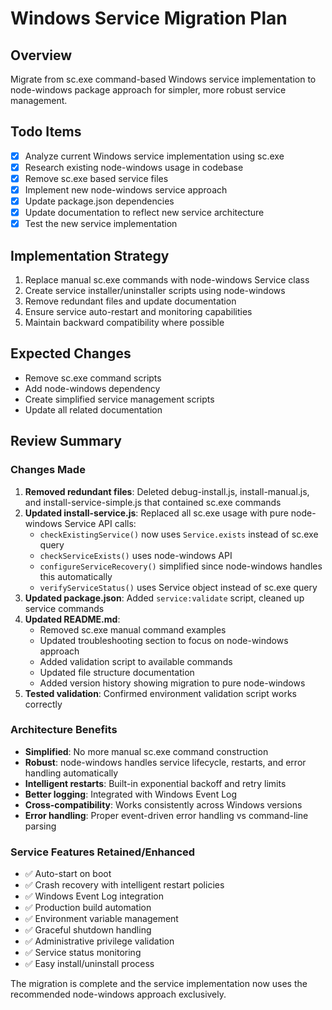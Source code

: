 # Windows Service Migration Plan

## Overview

Migrate from sc.exe command-based Windows service implementation to node-windows package approach for simpler, more robust service management.

## Todo Items

- [x] Analyze current Windows service implementation using sc.exe
- [x] Research existing node-windows usage in codebase
- [x] Remove sc.exe based service files
- [x] Implement new node-windows service approach
- [x] Update package.json dependencies
- [x] Update documentation to reflect new service architecture
- [x] Test the new service implementation

## Implementation Strategy

1. Replace manual sc.exe commands with node-windows Service class
2. Create service installer/uninstaller scripts using node-windows
3. Remove redundant files and update documentation
4. Ensure service auto-restart and monitoring capabilities
5. Maintain backward compatibility where possible

## Expected Changes

- Remove sc.exe command scripts
- Add node-windows dependency
- Create simplified service management scripts
- Update all related documentation

## Review Summary

### Changes Made

1. **Removed redundant files**: Deleted debug-install.js, install-manual.js, and install-service-simple.js that contained sc.exe commands
2. **Updated install-service.js**: Replaced all sc.exe usage with pure node-windows Service API calls:
   - `checkExistingService()` now uses `Service.exists` instead of sc.exe query
   - `checkServiceExists()` uses node-windows API
   - `configureServiceRecovery()` simplified since node-windows handles this automatically
   - `verifyServiceStatus()` uses Service object instead of sc.exe query
3. **Updated package.json**: Added `service:validate` script, cleaned up service commands
4. **Updated README.md**:
   - Removed sc.exe manual command examples
   - Updated troubleshooting section to focus on node-windows approach
   - Added validation script to available commands
   - Updated file structure documentation
   - Added version history showing migration to pure node-windows
5. **Tested validation**: Confirmed environment validation script works correctly

### Architecture Benefits

- **Simplified**: No more manual sc.exe command construction
- **Robust**: node-windows handles service lifecycle, restarts, and error handling automatically
- **Intelligent restarts**: Built-in exponential backoff and retry limits
- **Better logging**: Integrated with Windows Event Log
- **Cross-compatibility**: Works consistently across Windows versions
- **Error handling**: Proper event-driven error handling vs command-line parsing

### Service Features Retained/Enhanced

- ✅ Auto-start on boot
- ✅ Crash recovery with intelligent restart policies
- ✅ Windows Event Log integration
- ✅ Production build automation
- ✅ Environment variable management
- ✅ Graceful shutdown handling
- ✅ Administrative privilege validation
- ✅ Service status monitoring
- ✅ Easy install/uninstall process

The migration is complete and the service implementation now uses the recommended node-windows approach exclusively.
